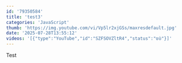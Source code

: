 ```yaml
---
id: '79350584'
title: 'test3'
categories: 'JavaScript'
thumb: 'https://img.youtube.com/vi/Vp5lr2xjGSs/maxresdefault.jpg'
date: '2025-07-28T13:55:12'
videos: '[{"type":"YouTube","id":"SZFSOVZltR4","status":"ចប់"}]'
---
```

<p>Test</p>
